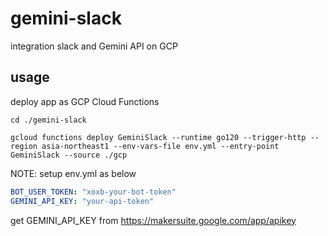 # gemini-slack
integration slack and Gemini API on GCP

## usage
deploy app as GCP Cloud Functions

```
cd ./gemini-slack

gcloud functions deploy GeminiSlack --runtime go120 --trigger-http --region asia-northeast1 --env-vars-file env.yml --entry-point GeminiSlack --source ./gcp
```

NOTE: setup env.yml as below

```env.yml
BOT_USER_TOKEN: "xoxb-your-bot-token"
GEMINI_API_KEY: "your-api-token"
```
get GEMINI_API_KEY from https://makersuite.google.com/app/apikey
